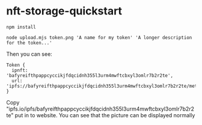 # nft-storage-quickstart

``` npm install ```

``` node upload.mjs token.png 'A name for my token' 'A longer description for the token...' ```

Then you can see:

```
Token {
  ipnft: 'bafyreifthpappcyccikjfdqcidnh355l3urm4mwftcbxyl3omlr7b2r2te',
  url: 'ipfs://bafyreifthpappcyccikjfdqcidnh355l3urm4mwftcbxyl3omlr7b2r2te/metadata.json'
}
```

Copy "ipfs.io/ipfs/bafyreifthpappcyccikjfdqcidnh355l3urm4mwftcbxyl3omlr7b2r2te" put in to website.
You can see that the picture can be displayed normally
